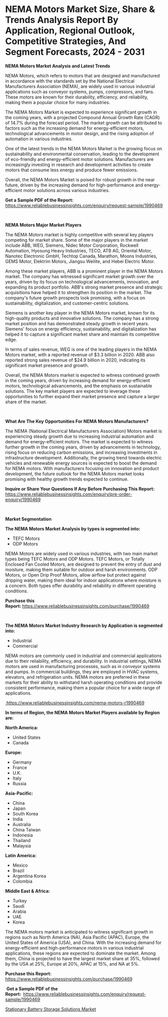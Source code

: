 <p><h1>NEMA Motors Market Size, Share & Trends Analysis Report By Application, Regional Outlook, Competitive Strategies, And Segment Forecasts, 2024 - 2031</h1></p><p><strong>NEMA Motors Market Analysis and Latest Trends</strong></p>
<p><p>NEMA Motors, which refers to motors that are designed and manufactured in accordance with the standards set by the National Electrical Manufacturers Association (NEMA), are widely used in various industrial applications such as conveyor systems, pumps, compressors, and fans. These motors are known for their durability, efficiency, and reliability, making them a popular choice for many industries.</p><p>The NEMA Motors Market is expected to experience significant growth in the coming years, with a projected Compound Annual Growth Rate (CAGR) of 14.7% during the forecast period. The market growth can be attributed to factors such as the increasing demand for energy-efficient motors, technological advancements in motor design, and the rising adoption of automation in various industries.</p><p>One of the latest trends in the NEMA Motors Market is the growing focus on sustainability and environmental conservation, leading to the development of eco-friendly and energy-efficient motor solutions. Manufacturers are increasingly investing in research and development activities to create motors that consume less energy and produce fewer emissions.</p><p>Overall, the NEMA Motors Market is poised for robust growth in the near future, driven by the increasing demand for high-performance and energy-efficient motor solutions across various industries.</p></p>
<p><strong>Get a Sample PDF of the Report:&nbsp;</strong> <a href="https://www.reliablebusinessinsights.com/enquiry/request-sample/1990469">https://www.reliablebusinessinsights.com/enquiry/request-sample/1990469</a></p>
<p>&nbsp;</p>
<p><strong>NEMA Motors Major Market Players</strong></p>
<p><p>The NEMA Motors market is highly competitive with several key players competing for market share. Some of the major players in the market include ABB, WEG, Siemens, Nidec Motor Corporation, Rockwell Automation, Hyosung Heavy Industries, TECO, ATB AG, Oriental Motor, Nanotec Electronic GmbH, Techtop Canada, Marathon, Moons Industries, GEMS Motor, Elektrim Motors, Jiangsu Weilite, and Hebei Electric Motor.</p><p>Among these market players, ABB is a prominent player in the NEMA Motors market. The company has witnessed significant market growth over the years, driven by its focus on technological advancements, innovation, and expanding its product portfolio. ABB's strong market presence and strategic acquisitions have helped it to strengthen its position in the market. The company's future growth prospects look promising, with a focus on sustainability, digitalization, and customer-centric solutions.</p><p>Siemens is another key player in the NEMA Motors market, known for its high-quality products and innovative solutions. The company has a strong market position and has demonstrated steady growth in recent years. Siemens' focus on energy efficiency, sustainability, and digitalization has helped it to capture a significant market share and maintain its competitive edge.</p><p>In terms of sales revenue, WEG is one of the leading players in the NEMA Motors market, with a reported revenue of $3.3 billion in 2020. ABB also reported strong sales revenue of $24.9 billion in 2020, indicating its significant market presence and growth.</p><p>Overall, the NEMA Motors market is expected to witness continued growth in the coming years, driven by increasing demand for energy-efficient motors, technological advancements, and the emphasis on sustainable solutions. The key market players are expected to leverage these opportunities to further expand their market presence and capture a larger share of the market.</p></p>
<p>&nbsp;</p>
<p><strong>What Are The Key Opportunities For NEMA Motors Manufacturers?</strong></p>
<p><p>The NEMA (National Electrical Manufacturers Association) Motors market is experiencing steady growth due to increasing industrial automation and demand for energy-efficient motors. The market is expected to witness further growth in the coming years, driven by advancements in technology, rising focus on reducing carbon emissions, and increasing investments in infrastructure development. Additionally, the growing trend towards electric vehicles and renewable energy sources is expected to boost the demand for NEMA motors. With manufacturers focusing on innovation and product development, the future outlook for the NEMA Motors market looks promising with healthy growth trends expected to continue.</p></p>
<p><strong>Inquire or Share Your Questions If Any Before Purchasing This Report:</strong> <a href="https://www.reliablebusinessinsights.com/enquiry/pre-order-enquiry/1990469">https://www.reliablebusinessinsights.com/enquiry/pre-order-enquiry/1990469</a></p>
<p>&nbsp;</p>
<p><strong>Market Segmentation</strong></p>
<p><strong>The NEMA Motors Market Analysis by types is segmented into:</strong></p>
<p><ul><li>TEFC Motors</li><li>ODP Motors</li></ul></p>
<p><p>NEMA Motors are widely used in various industries, with two main market types being TEFC Motors and ODP Motors. TEFC Motors, or Totally Enclosed Fan Cooled Motors, are designed to prevent the entry of dust and moisture, making them suitable for outdoor and harsh environments. ODP Motors, or Open Drip Proof Motors, allow airflow but protect against dripping water, making them ideal for indoor applications where moisture is a concern. Both types offer durability and reliability in different operating conditions.</p></p>
<p><strong>Purchase this Report:&nbsp;</strong><a href="https://www.reliablebusinessinsights.com/purchase/1990469">https://www.reliablebusinessinsights.com/purchase/1990469</a></p>
<p>&nbsp;</p>
<p><strong>The NEMA Motors Market Industry Research by Application is segmented into:</strong></p>
<p><ul><li>Industrial</li><li>Commercial</li></ul></p>
<p><p>NEMA motors are commonly used in industrial and commercial applications due to their reliability, efficiency, and durability. In industrial settings, NEMA motors are used in manufacturing processes, such as in conveyor systems and pumps. In commercial buildings, they are employed in HVAC systems, elevators, and refrigeration units. NEMA motors are preferred in these markets for their ability to withstand harsh operating conditions and provide consistent performance, making them a popular choice for a wide range of applications.</p></p>
<p><a href="https://www.reliablebusinessinsights.com/nema-motors-r1990469">&nbsp;https://www.reliablebusinessinsights.com/nema-motors-r1990469</a></p>
<p><strong>In terms of Region, the NEMA Motors Market Players available by Region are:</strong></p>
<p>
    <p> <strong> North America: </strong>
        <ul>
            <li>United States</li>
            <li>Canada</li>
        </ul>
        </p> 
    <p> <strong> Europe: </strong>
        <ul>
            <li>Germany</li>
            <li>France</li>
            <li>U.K.</li>
            <li>Italy</li>
            <li>Russia</li>
        </ul>
        </p> 
    <p> <strong> Asia-Pacific: </strong>
        <ul>
            <li>China</li>
            <li>Japan</li>
            <li>South Korea</li>
            <li>India</li>
            <li>Australia</li>
            <li>China Taiwan</li>
            <li>Indonesia</li>
            <li>Thailand</li>
            <li>Malaysia</li>
        </ul>
        </p> 
    <p> <strong> Latin America: </strong>
        <ul>
            <li>Mexico</li>
            <li>Brazil</li>
            <li>Argentina Korea</li>
            <li>Colombia</li>
        </ul>
        </p> 
    <p> <strong> Middle East & Africa: </strong>
        <ul>
            <li>Turkey</li>
            <li>Saudi</li>
            <li>Arabia</li>
            <li>UAE</li>
            <li>Korea</li>
        </ul>
    </p>
    </p>
<p><p>The NEMA motors market is anticipated to witness significant growth in regions such as North America (NA), Asia Pacific (APAC), Europe, the United States of America (USA), and China. With the increasing demand for energy-efficient and high-performance motors in various industrial applications, these regions are expected to dominate the market. Among them, China is projected to have the largest market share at 35%, followed by the USA at 25%, Europe at 20%, APAC at 15%, and NA at 5%.</p></p>
<p><strong>Purchase this Report: </strong><a href="https://www.reliablebusinessinsights.com/purchase/1990469">https://www.reliablebusinessinsights.com/purchase/1990469</a></p>
<p>&nbsp;<strong>Get a Sample PDF of the Report:&nbsp;&nbsp;</strong><a href="https://www.reliablebusinessinsights.com/enquiry/request-sample/1990469">https://www.reliablebusinessinsights.com/enquiry/request-sample/1990469</a></p>
<p><strong></strong></p>
<p><p><a href="https://github.com/DeonteStanton2023/Market-Research-Report-List-2/blob/main/stationary-battery-storage-solutions-market.md">Stationary Battery Storage Solutions Market</a></p></p>